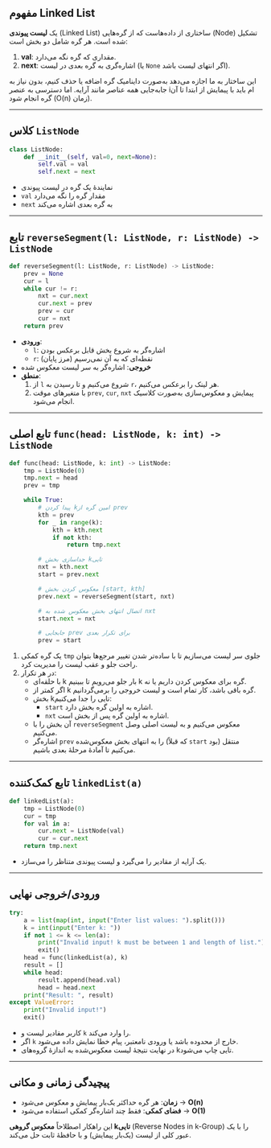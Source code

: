 ## مفهوم Linked List  
یک **لیست پیوندی** (Linked List) ساختاری از داده‌هاست که از گره‌هایی (Node) تشکیل شده است. هر گره شامل دو بخش است:  
1. **val**: مقداری که گره نگه می‌دارد.  
2. **next**: اشاره‌گری به گره بعدی در لیست (یا `None` اگر انتهای لیست باشد).  

این ساختار به ما اجازه می‌دهد به‌صورت داینامیک گره اضافه یا حذف کنیم، بدون نیاز به جابه‌جایی همه عناصر مانند آرایه. اما دسترسی به عنصر iام باید با پیمایش از ابتدا تا آن گره انجام شود (O(n) زمان).

---

## کلاس `ListNode`  
```python
class ListNode:
    def __init__(self, val=0, next=None):
        self.val = val
        self.next = next
```
- نمایندهٔ یک گره در لیست پیوندی  
- `val` مقدار گره را نگه می‌دارد  
- `next` به گره بعدی اشاره می‌کند  

---

## تابع `reverseSegment(l: ListNode, r: ListNode) -> ListNode`  
```python
def reverseSegment(l: ListNode, r: ListNode) -> ListNode:
    prev = None
    cur = l
    while cur != r:
        nxt = cur.next
        cur.next = prev
        prev = cur
        cur = nxt
    return prev
```
- **ورودی**:  
  - `l`: اشاره‌گر به شروع بخش قابل برعکس بودن  
  - `r`: نقطه‌ای که به آن نمی‌رسیم (مرز پایان)  
- **خروجی**: اشاره‌گر به سر لیست معکوس شده  
- **منطق**:  
  1. از `l` شروع می‌کنیم و تا رسیدن به `r`، هر لینک را برعکس می‌کنیم.  
  2. با متغیرهای موقت `prev`, `cur`, `nxt` پیمایش و معکوس‌سازی به‌صورت کلاسیک انجام می‌شود.  

---

## تابع اصلی `func(head: ListNode, k: int) -> ListNode`  
```python
def func(head: ListNode, k: int) -> ListNode:
    tmp = ListNode(0)
    tmp.next = head
    prev = tmp

    while True:
        # پیدا کردن kامین گره از prev
        kth = prev
        for _ in range(k):
            kth = kth.next
            if not kth:
                return tmp.next

        # جداسازی بخش kتایی
        nxt = kth.next
        start = prev.next

        # معکوس کردن بخش [start, kth]
        prev.next = reverseSegment(start, nxt)

        # اتصال انتهای بخش معکوس شده به nxt
        start.next = nxt

        # جابجایی prev برای تکرار بعدی
        prev = start
```
1. یک گره کمکی `tmp` جلوی سر لیست می‌سازیم تا با ساده‌تر شدن تغییر مرجع‌ها بتوان راحت جلو و عقب لیست را مدیریت کرد.  
2. در هر تکرار:  
   - با حلقه‌ای k بار جلو می‌رویم تا ببینیم k گره برای معکوس کردن داریم یا نه.  
   - اگر کمتر از k گره باقی باشد، کار تمام است و لیست خروجی را برمی‌گردانیم.  
   - بخش kتایی را جدا می‌کنیم:  
     - `start` اشاره به اولین گره بخش دارد.  
     - `nxt` اشاره به اولین گره پس از بخش است.  
   - آن بخش را با `reverseSegment` معکوس می‌کنیم و به لیست اصلی وصل می‌کنیم.  
   - اشاره‌گر `prev` را به انتهای بخش معکوس‌شده (که قبلاً `start` بود) منتقل می‌کنیم تا آمادهٔ مرحلهٔ بعدی باشیم.  

---

## تابع کمک‌‌کننده `linkedList(a)`  
```python
def linkedList(a):
    tmp = ListNode(0)
    cur = tmp
    for val in a:
        cur.next = ListNode(val)
        cur = cur.next
    return tmp.next
```
- یک آرایه از مقادیر را می‌گیرد و لیست پیوندی متناظر را می‌سازد.

---

## ورودی/خروجی نهایی  
```python
try:
    a = list(map(int, input("Enter list values: ").split()))
    k = int(input("Enter k: "))
    if not 1 <= k <= len(a):
        print("Invalid input! k must be between 1 and length of list.")
        exit()
    head = func(linkedList(a), k)
    result = []
    while head:
        result.append(head.val)
        head = head.next
    print("Result: ", result)
except ValueError:
    print("Invalid input!")
    exit()
```
- کاربر مقادیر لیست و `k` را وارد می‌کند.  
- اگر `k` خارج از محدوده باشد یا ورودی نامعتبر، پیام خطا نمایش داده می‌شود.  
- در نهایت نتیجهٔ لیست معکوس‌شده به اندازهٔ گروه‌های kتایی چاپ می‌شود.

---

## پیچیدگی زمانی و مکانی
- **زمان**: هر گره حداکثر یک‌بار پیمایش و معکوس می‌شود → **O(n)**  
- **فضای کمکی**: فقط چند اشاره‌گر کمکی استفاده می‌شود → **O(1)**  

این راهکار اصطلاحاً **معکوس گروهی kتایی** (Reverse Nodes in k-Group) را با یک عبور کلی از لیست (یک‌بار پیمایش) و با حافظهٔ ثابت حل می‌کند.  
